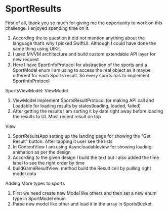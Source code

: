 # SportResults

First of all, thank you so much for giving me the opportunity to work on this challenge. I enjoyed spending time on it. 

1. According the to question it did not mention anything about the language that’s why I picked SwiftUI. Although I could have done the same thing using UIKit. 
2. I used MVVM architecture and build custom extendable API layer for new request
3. Here I have SportInfoProtocol for abstraction of the sports and a SportModel enum I am using to access the real object as it maybe different for each Sports result. So every sports has to implement SportInfoProtocol


SportsViewModel: ViewModel
1. ViewModel Implement SportsResultProtocol for making API call and Loadable for loading results by states(loading, loaded, failed)
2. After getting the results I am sorting it by date right away before loading the results to UI. Most recent result on top


View
1. SportResultsApp setting up the landing page for showing the “Get Result” button. After tapping it user see the lists
2. In ContentView I am using Asyncloadableview for showing loading animation as per the design
3. According to the given design I build the text but I also added the time label to see the right order by time
4.   buildGameResultView: method build the Result cell by pulling right model data

Adding More types to sports

1. First we need create new Model like others and then set a new enum type in SportModel enum 
2. Parse new model like other and load it in the array in SportsBucket
